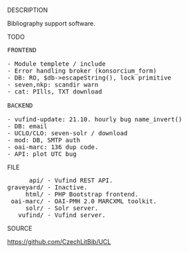 
DESCRIPTION

Bibliography support software.

TODO
<pre>
FRONTEND

- Module templete / include
- Error handling broker (konsorcium_form)
- DB: RO, $db->escapeString(), lock primitive
- seven,nkp: scandir warn
- cat: PIlls, TXT download

BACKEND

- vufind-update: 21.10. hourly bug name_invert()
- DB: email
- UCLO/CLO: seven-solr / download
- mod: DB, SMTP auth
- oai-marc: 136 dup code.
- API: plot UTC bug
</pre>
FILE
<pre>
      api/ - Vufind REST API.
graveyard/ - Inactive.
     html/ - PHP Bootstrap frontend.
 oai-marc/ - OAI-PMH 2.0 MARCXML toolkit.
     solr/ - Solr server.
   vufind/ - Vufind server.
</pre>

SOURCE

https://github.com/CzechLitBib/UCL

